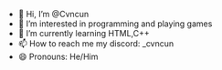 - 👋 Hi, I’m @Cvncun
- 👀 I’m interested in programming and playing games
- 🌱 I’m currently learning HTML,C++
- 📫 How to reach me my discord: _cvncun
- 😄 Pronouns: He/Him

<!---
Cvncun/Cvncun is a ✨ special ✨ repository because its `README.md` (this file) appears on your GitHub profile.
You can click the Preview link to take a look at your changes.
--->
